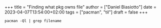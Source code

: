 +++
title = "Finding what pkg owns file"
author = ["Daniel Biasiotto"]
date = 2023-04-07T13:54:00+02:00
tags = ["pacman", "til"]
draft = false
+++

```text
pacman -Ql | grep filename
```
